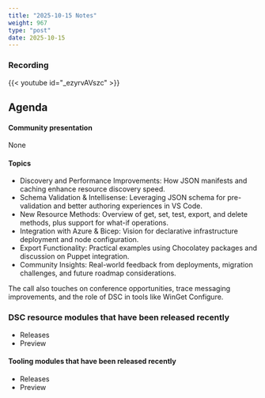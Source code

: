 ```yaml
---
title: "2025-10-15 Notes"
weight: 967
type: "post"
date: 2025-10-15
---
```


### Recording

{{< youtube id="_ezyrvAVszc" >}}

## Agenda

#### Community presentation

None

#### Topics

- Discovery and Performance Improvements: How JSON manifests and caching enhance resource discovery speed.
- Schema Validation & Intellisense: Leveraging JSON schema for pre-validation and better authoring experiences in VS Code.
- New Resource Methods: Overview of get, set, test, export, and delete methods, plus support for what-if operations.
- Integration with Azure & Bicep: Vision for declarative infrastructure deployment and node configuration.
- Export Functionality: Practical examples using Chocolatey packages and discussion on Puppet integration.
- Community Insights: Real-world feedback from deployments, migration challenges, and future roadmap considerations.

The call also touches on conference opportunities, trace messaging improvements, and the role of DSC in tools like WinGet Configure.

### DSC resource modules that have been released recently

- Releases
- Preview

#### Tooling modules that have been released recently

- Releases
- Preview
